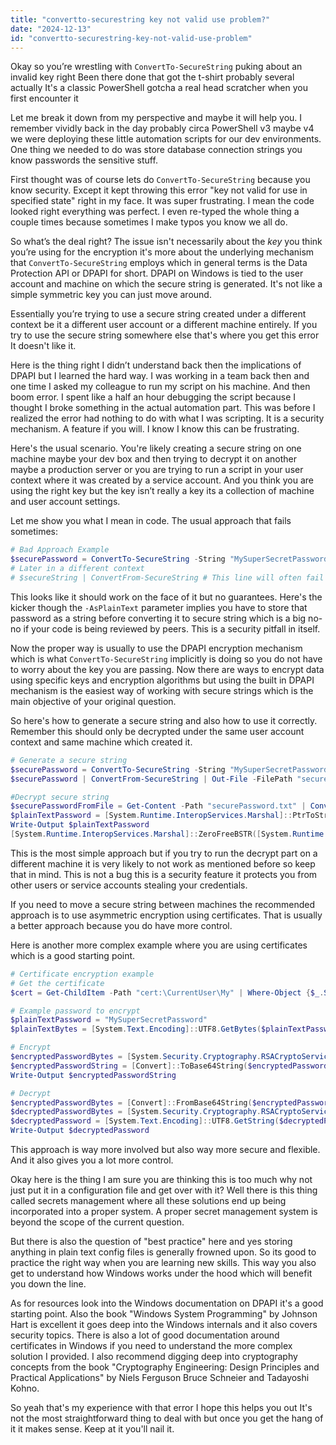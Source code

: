```yaml
---
title: "convertto-securestring key not valid use problem?"
date: "2024-12-13"
id: "convertto-securestring-key-not-valid-use-problem"
---
```


Okay so you’re wrestling with `ConvertTo-SecureString` puking about an invalid key right Been there done that got the t-shirt probably several actually It's a classic PowerShell gotcha a real head scratcher when you first encounter it

Let me break it down from my perspective and maybe it will help you. I remember vividly back in the day probably circa PowerShell v3 maybe v4 we were deploying these little automation scripts for our dev environments. One thing we needed to do was store database connection strings you know passwords the sensitive stuff.

First thought was of course lets do `ConvertTo-SecureString` because you know security. Except it kept throwing this error "key not valid for use in specified state" right in my face. It was super frustrating. I mean the code looked right everything was perfect. I even re-typed the whole thing a couple times because sometimes I make typos you know we all do.

So what’s the deal right? The issue isn't necessarily about the *key* you think you’re using for the encryption it's more about the underlying mechanism that `ConvertTo-SecureString` employs which in general terms is the Data Protection API or DPAPI for short. DPAPI on Windows is tied to the user account and machine on which the secure string is generated. It's not like a simple symmetric key you can just move around.

Essentially you’re trying to use a secure string created under a different context be it a different user account or a different machine entirely. If you try to use the secure string somewhere else that's where you get this error It doesn't like it.

Here is the thing right I didn’t understand back then the implications of DPAPI but I learned the hard way. I was working in a team back then and one time I asked my colleague to run my script on his machine. And then boom error. I spent like a half an hour debugging the script because I thought I broke something in the actual automation part. This was before I realized the error had nothing to do with what I was scripting. It is a security mechanism. A feature if you will. I know I know this can be frustrating.

Here's the usual scenario. You're likely creating a secure string on one machine maybe your dev box and then trying to decrypt it on another maybe a production server or you are trying to run a script in your user context where it was created by a service account. And you think you are using the right key but the key isn’t really a key its a collection of machine and user account settings.

Let me show you what I mean in code. The usual approach that fails sometimes:

```powershell
# Bad Approach Example
$securePassword = ConvertTo-SecureString -String "MySuperSecretPassword" -AsPlainText -Force
# Later in a different context
# $secureString | ConvertFrom-SecureString # This line will often fail
```

This looks like it should work on the face of it but no guarantees. Here's the kicker though the `-AsPlainText` parameter implies you have to store that password as a string before converting it to secure string which is a big no-no if your code is being reviewed by peers. This is a security pitfall in itself.

Now the proper way is usually to use the DPAPI encryption mechanism which is what `ConvertTo-SecureString` implicitly is doing so you do not have to worry about the key you are passing. Now there are ways to encrypt data using specific keys and encryption algorithms but using the built in DPAPI mechanism is the easiest way of working with secure strings which is the main objective of your original question.

So here's how to generate a secure string and also how to use it correctly. Remember this should only be decrypted under the same user account context and same machine which created it.

```powershell
# Generate a secure string
$securePassword = ConvertTo-SecureString -String "MySuperSecretPassword" -AsPlainText -Force
$securePassword | ConvertFrom-SecureString | Out-File -FilePath "securePassword.txt" -Force

#Decrypt secure string
$securePasswordFromFile = Get-Content -Path "securePassword.txt" | ConvertTo-SecureString
$plainTextPassword = [System.Runtime.InteropServices.Marshal]::PtrToStringAuto([System.Runtime.InteropServices.Marshal]::SecureStringToBSTR($securePasswordFromFile))
Write-Output $plainTextPassword
[System.Runtime.InteropServices.Marshal]::ZeroFreeBSTR([System.Runtime.InteropServices.Marshal]::SecureStringToBSTR($securePasswordFromFile))
```

This is the most simple approach but if you try to run the decrypt part on a different machine it is very likely to not work as mentioned before so keep that in mind. This is not a bug this is a security feature it protects you from other users or service accounts stealing your credentials.

If you need to move a secure string between machines the recommended approach is to use asymmetric encryption using certificates. That is usually a better approach because you do have more control.

Here is another more complex example where you are using certificates which is a good starting point.

```powershell
# Certificate encryption example
# Get the certificate
$cert = Get-ChildItem -Path "cert:\CurrentUser\My" | Where-Object {$_.Subject -like "CN=MyCertificate"}

# Example password to encrypt
$plainTextPassword = "MySuperSecretPassword"
$plainTextBytes = [System.Text.Encoding]::UTF8.GetBytes($plainTextPassword)

# Encrypt
$encryptedPasswordBytes = [System.Security.Cryptography.RSACryptoServiceProvider]::Create($cert.PrivateKey).Encrypt($plainTextBytes,$false)
$encryptedPasswordString = [Convert]::ToBase64String($encryptedPasswordBytes)
Write-Output $encryptedPasswordString

# Decrypt
$encryptedPasswordBytes = [Convert]::FromBase64String($encryptedPasswordString)
$decryptedPasswordBytes = [System.Security.Cryptography.RSACryptoServiceProvider]::Create($cert.PrivateKey).Decrypt($encryptedPasswordBytes,$false)
$decryptedPassword = [System.Text.Encoding]::UTF8.GetString($decryptedPasswordBytes)
Write-Output $decryptedPassword

```

This approach is way more involved but also way more secure and flexible. And it also gives you a lot more control.

Okay here is the thing I am sure you are thinking this is too much why not just put it in a configuration file and get over with it? Well there is this thing called secrets management where all these solutions end up being incorporated into a proper system. A proper secret management system is beyond the scope of the current question.

But there is also the question of "best practice" here and yes storing anything in plain text config files is generally frowned upon. So its good to practice the right way when you are learning new skills. This way you also get to understand how Windows works under the hood which will benefit you down the line.

As for resources look into the Windows documentation on DPAPI it's a good starting point. Also the book "Windows System Programming" by Johnson Hart is excellent it goes deep into the Windows internals and it also covers security topics. There is also a lot of good documentation around certificates in Windows if you need to understand the more complex solution I provided. I also recommend digging deep into cryptography concepts from the book "Cryptography Engineering: Design Principles and Practical Applications" by Niels Ferguson Bruce Schneier and Tadayoshi Kohno.

So yeah that's my experience with that error I hope this helps you out It's not the most straightforward thing to deal with but once you get the hang of it it makes sense. Keep at it you'll nail it.
